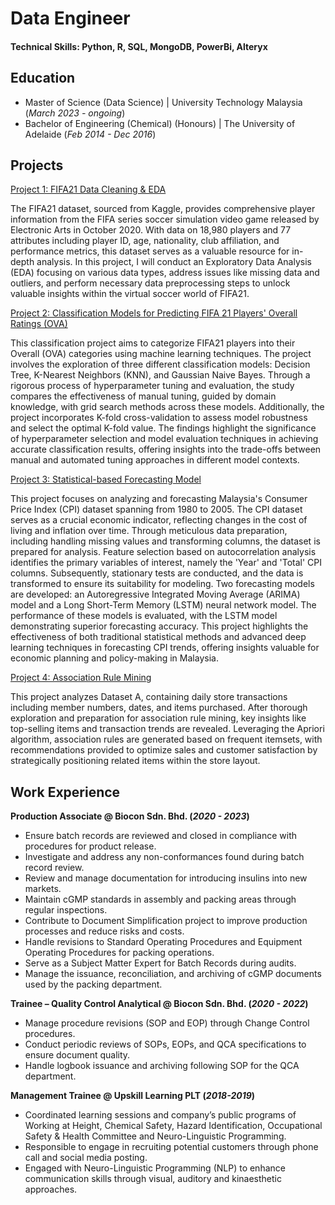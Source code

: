 # Data Engineer

#### Technical Skills: Python, R, SQL, MongoDB, PowerBi, Alteryx

## Education
- Master of Science (Data Science) | University Technology Malaysia (_March 2023 - ongoing_)
- Bachelor of Engineering (Chemical) (Honours) | The University of Adelaide (_Feb 2014 - Dec 2016_)

## Projects
[Project 1: FIFA21 Data Cleaning & EDA](https://github.com/FarihaAnis/Portfolio/blob/main/FIFA21%20Data%20Cleaning%20%26%20EDA.ipynb)

The FIFA21 dataset, sourced from Kaggle, provides comprehensive player information from the FIFA series soccer simulation video game released by Electronic Arts in October 2020. With data on 18,980 players and 77 attributes including player ID, age, nationality, club affiliation, and performance metrics, this dataset serves as a valuable resource for in-depth analysis. In this project, I will conduct an Exploratory Data Analysis (EDA) focusing on various data types, address issues like missing data and outliers, and perform necessary data preprocessing steps to unlock valuable insights within the virtual soccer world of FIFA21.

[Project 2: Classification Models for Predicting FIFA 21 Players' Overall Ratings (OVA)](https://github.com/FarihaAnis/Portfolio/blob/main/Classification%20Models%20for%20Predicting%20FIFA%2021%20Players'%20Overall%20Ratings%20(OVA).ipynb)

This classification project aims to categorize FIFA21 players into their Overall (OVA) categories using machine learning techniques. The project involves the exploration of three different classification models: Decision Tree, K-Nearest Neighbors (KNN), and Gaussian Naive Bayes. Through a rigorous process of hyperparameter tuning and evaluation, the study compares the effectiveness of manual tuning, guided by domain knowledge, with grid search methods across these models. Additionally, the project incorporates K-fold cross-validation to assess model robustness and select the optimal K-fold value. The findings highlight the significance of hyperparameter selection and model evaluation techniques in achieving accurate classification results, offering insights into the trade-offs between manual and automated tuning approaches in different model contexts.

[Project 3: Statistical-based Forecasting Model](https://github.com/FarihaAnis/Portfolio/blob/main/Statistical-based%20Forecasting%20Model%20.ipynb)

This project focuses on analyzing and forecasting Malaysia's Consumer Price Index (CPI) dataset spanning from 1980 to 2005. The CPI dataset serves as a crucial economic indicator, reflecting changes in the cost of living and inflation over time. Through meticulous data preparation, including handling missing values and transforming columns, the dataset is prepared for analysis. Feature selection based on autocorrelation analysis identifies the primary variables of interest, namely the 'Year' and 'Total' CPI columns. Subsequently, stationary tests are conducted, and the data is transformed to ensure its suitability for modeling. Two forecasting models are developed: an Autoregressive Integrated Moving Average (ARIMA) model and a Long Short-Term Memory (LSTM) neural network model. The performance of these models is evaluated, with the LSTM model demonstrating superior forecasting accuracy. This project highlights the effectiveness of both traditional statistical methods and advanced deep learning techniques in forecasting CPI trends, offering insights valuable for economic planning and policy-making in Malaysia.

[Project 4: Association Rule Mining](https://github.com/FarihaAnis/Portfolio/blob/main/Association%20Rule%20Mining.ipynb)

This project analyzes Dataset A, containing daily store transactions including member numbers, dates, and items purchased. After thorough exploration and preparation for association rule mining, key insights like top-selling items and transaction trends are revealed. Leveraging the Apriori algorithm, association rules are generated based on frequent itemsets, with recommendations provided to optimize sales and customer satisfaction by strategically positioning related items within the store layout.


## Work Experience
**Production Associate @ Biocon Sdn. Bhd. (_2020 - 2023_)**
- Ensure batch records are reviewed and closed in compliance with procedures for product release.
- Investigate and address any non-conformances found during batch record review.
- Review and manage documentation for introducing insulins into new markets.
- Maintain cGMP standards in assembly and packing areas through regular inspections.
- Contribute to Document Simplification project to improve production processes and reduce risks and costs.
- Handle revisions to Standard Operating Procedures and Equipment Operating Procedures for packing operations.
- Serve as a Subject Matter Expert for Batch Records during audits.
- Manage the issuance, reconciliation, and archiving of cGMP documents used by the packing department.

**Trainee – Quality Control Analytical @ Biocon Sdn. Bhd. (_2020 - 2022_)**
- Manage procedure revisions (SOP and EOP) through Change Control procedures.
- Conduct periodic reviews of SOPs, EOPs, and QCA specifications to ensure document quality.
- Handle logbook issuance and archiving following SOP for the QCA department.

**Management Trainee @ Upskill Learning PLT (_2018-2019_)**
- Coordinated learning sessions and company’s public programs of Working at Height, Chemical Safety, Hazard Identification, Occupational Safety & Health Committee and Neuro-Linguistic Programming.
- Responsible to engage in recruiting potential customers through phone call and social media posting.
- Engaged with Neuro-Linguistic Programming (NLP) to enhance communication skills through visual, auditory and kinaesthetic approaches.



